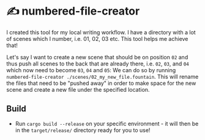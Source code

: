 ✍️ numbered-file-creator
=======================

I created this tool for my local writing workflow. I have a directory with a lot of scenes which I number, i.e. 01, 02, 03 etc. This tool helps me achieve that!

Let's say I want to create a new scene that should be on position `02` and thus push all scenes to the back that are already there, i.e. `02`, `03`, and `04` which now need to become `03`, `04` and `05`: We can do so by running `numbered-file-creator ./scenes/02_my_new_file.fountain`. This will rename the files that need to be "pushed away" in order to make space for the new scene and create a new file under the specified location.

## Build
- Run `cargo build --release` on your specific environment - it will then be in the `target/release/` directory ready for you to use!
